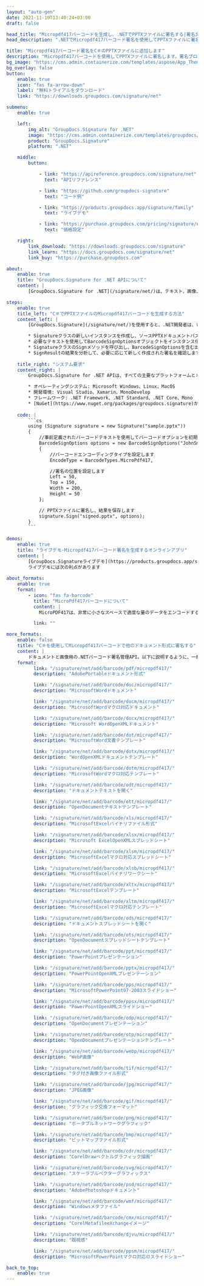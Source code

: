 ```yaml
---
layout: "auto-gen"
date: 2021-11-10T13:40:24+03:00
draft: false

head_title: "Micropdf417バーコードを生成し、.NETでPPTXファイルに署名する|署名文書"
head_description: ".NETでMicropdf417バーコード署名を使用してPPTXファイルに署名する-人気のあるビジネスドキュメントや画像ファイル形式にバーコードを追加します."

title: "Micropdf417バーコード署名をC＃のPPTXファイルに追加します"
description: "Micropdf417バーコードを使用してPPTXファイルに署名します。署名プロパティを操作し、ニーズに合ったドキュメント内で高度な署名オプションを設定します."
bg_image: "https://cms.admin.containerize.com/templates/aspose/App_Themes/V3/images/bg/header1.png"
bg_overlay: false
button:
    enable: true
    icon: "fas fa-arrow-down"
    label: "無料トライアルをダウンロード"
    link: "https://downloads.groupdocs.com/signature/net"

submenu:
    enable: true

    left:
        img_alt: "GroupDocs.Signature for .NET"
        image: "https://cms.admin.containerize.com/templates/groupdocs/images/product-logos/90x90-noborder/groupdocs-signature-net.png"
        product: "GroupDocs.Signature"
        platform: ".NET"

    middle:
        button:

            - link: "https://apireference.groupdocs.com/signature/net"
              text: "APIリファレンス"

            - link: "https://github.com/groupdocs-signature"
              text: "コード例"

            - link: "https://products.groupdocs.app/signature/family"
              text: "ライブデモ"

            - link: "https://purchase.groupdocs.com/pricing/signature/net"
              text: "価格設定"

    right:
        link_download: "https://downloads.groupdocs.com/signature"
        link_learn: "https://docs.groupdocs.com/signature/net"
        link_buy: "https://purchase.groupdocs.com"

about:
    enable: true
    title: "GroupDocs.Signature for .NET APIについて"
    content: |
        [GroupDocs.Signature for .NET](/signature/net/)は、テキスト、画像、バーコード、スタンプ、フォームフィールド、QRコード、メタデータなどのさまざまな署名タイプを使用してデジタルドキュメントに電子署名するネイティブ.NETAPIです。ユーザーは、PDF、Microsoft Word、Excelワークシート、PowerPointプレゼンテーション、Adobe Photoshop、メタファイル、および画像ファイル形式内のデジタル署名を追加、編集、検証、削除、および検索でき、必要に応じて署名プロパティをカスタマイズするための追加サポートがあります。

steps:
    enable: true
    title_left: "C＃でPPTXファイルのMicropdf417バーコードを生成する方法"
    content_left: |
        [GroupDocs.Signature](/signature/net/)を使用すると、.NET開発者は、いくつかの簡単な手順を実行することで、アプリケーション内のPPTXファイルにMicropdf417バーコードを簡単に追加できます。

        * Signatureクラスの新しいインスタンスを作成し、ソースPPTXドキュメントパスをコンストラクターパラメーターとして渡します。
        * 必要なテキストを使用してBarcodeSignOptionsオブジェクトをインスタンス化し、EncodeTypeプロパティをMicroPdf417に設定します。
        * SignatureクラスのSignメソッドを呼び出し、BarcodeSignOptionsを含む出力PPTXファイル名を渡します。
        * SignResultの結果を分析して、必要に応じて新しく作成された署名を確認します。
        
    title_right: "システム要求"
    content_right: |
        GroupDocs.Signature for .NET APIは、すべての主要なプラットフォームとオペレーティングシステムでサポートされています。以下のコードを実行する前に、システムに次の前提条件がインストールされていることを確認してください。

        * オペレーティングシステム: Microsoft Windows、Linux、MacOS
        * 開発環境: Visual Studio、Xamarin、MonoDevelop
        * フレームワーク: .NET Framework、.NET Standard、.NET Core、Mono
        * [NuGet](https://www.nuget.org/packages/groupdocs.signature)からGroupDocs.Signaturefor.NETの最新バージョンをダウンロードします
        
    code: |
        ```cs
        using (Signature signature = new Signature("sample.pptx"))
        {
            //事前定義されたバーコードテキストを使用してバーコードオプションを初期化します
            BarcodeSignOptions options = new BarcodeSignOptions("JohnSmith")
            {
                //バーコードエンコーディングタイプを設定します
                EncodeType = BarcodeTypes.MicroPdf417,

                //署名の位置を設定します
                Left = 50,
                Top = 150,
                Width = 200,
                Height = 50
            };

            // PPTXファイルに署名し、結果を保存します 
            signature.Sign("signed.pptx", options);
        }
        ```
        
demos:
    enable: true
    title: "ライブデモ-Micropdf417バーコード署名を生成するオンラインアプリ"
    content: |
        [GroupDocs.Signatureライブデモ](https://products.groupdocs.app/signature/family)サイトにアクセスして、Micropdf417バーコードをPPTXファイルに今すぐ追加してください。  
        ライブデモには次の利点があります
        
about_formats:
    enable: true
    format:
        - icon: "fas fa-barcode"
          title: "MicroPdf417バーコードについて"
          content: |
            MicroPDF417は、非常に小さなスペースで適度な量のデータをエンコードするように設計された、2次元の可変長スタックシンボルです。 PDF417に基づいており、その機能のいくつかを共有しています。

          link: ""

more_formats:
    enable: false
    title: "C＃を使用してMicropdf417バーコードで他のドキュメント形式に署名する"
    content: |
        ドキュメントと画像用の.NETバーコード署名管理API。以下に説明するように、一般的なファイル形式のいくつかにバーコード署名を追加します。
    format: 
          link: "/signature/net/add/barcode/pdf/micropdf417/"
          description: "AdobePortableドキュメント形式"

          link: "/signature/net/add/barcode/doc/micropdf417/"
          description: "MicrosoftWordドキュメント"

          link: "/signature/net/add/barcode/docm/micropdf417/"
          description: "MicrosoftWordマクロ対応ドキュメント"

          link: "/signature/net/add/barcode/docx/micropdf417/"
          description: "Microsoft WordOpenXMLドキュメント"

          link: "/signature/net/add/barcode/dot/micropdf417/"
          description: "MicrosoftWord文書テンプレート"

          link: "/signature/net/add/barcode/dotx/micropdf417/"
          description: "WordOpenXMLドキュメントテンプレート"

          link: "/signature/net/add/barcode/dotm/micropdf417/"
          description: "MicrosoftWordマクロ対応テンプレート"       

          link: "/signature/net/add/barcode/odt/micropdf417/"
          description: "ドキュメントテキストを開く"

          link: "/signature/net/add/barcode/ott/micropdf417/"
          description: "OpenDocumentテキストテンプレート"

          link: "/signature/net/add/barcode/xls/micropdf417/"
          description: "MicrosoftExcelバイナリファイル形式"

          link: "/signature/net/add/barcode/xlsx/micropdf417/"
          description: "Microsoft ExcelOpenXMLスプレッドシート"

          link: "/signature/net/add/barcode/xlsm/micropdf417/"
          description: "MicrosoftExcelマクロ対応スプレッドシート"

          link: "/signature/net/add/barcode/xlsb/micropdf417/"
          description: "MicrosoftExcelバイナリワークシート"

          link: "/signature/net/add/barcode/xltx/micropdf417/"
          description: "MicrosoftExcelテンプレート"

          link: "/signature/net/add/barcode/xltm/micropdf417/"
          description: "MicrosoftExcelマクロ対応テンプレート"

          link: "/signature/net/add/barcode/ods/micropdf417/"
          description: "ドキュメントスプレッドシートを開く"

          link: "/signature/net/add/barcode/ots/micropdf417/"
          description: "OpenDocumentスプレッドシートテンプレート"

          link: "/signature/net/add/barcode/ppt/micropdf417/"
          description: "PowerPointプレゼンテーション"

          link: "/signature/net/add/barcode/pptx/micropdf417/"
          description: "PowerPointOpenXMLプレゼンテーション"

          link: "/signature/net/add/barcode/pps/micropdf417/"
          description: "MicrosoftPowerPoint97-2003スライドショー"

          link: "/signature/net/add/barcode/ppsx/micropdf417/"
          description: "PowerPointOpenXMLスライドショー"                              

          link: "/signature/net/add/barcode/odp/micropdf417/"
          description: "OpenDocumentプレゼンテーション"

          link: "/signature/net/add/barcode/otp/micropdf417/"
          description: "OpenDocumentプレゼンテーションテンプレート"

          link: "/signature/net/add/barcode/webp/micropdf417/"
          description: "WebP画像"

          link: "/signature/net/add/barcode/tif/micropdf417/"
          description: "タグ付き画像ファイル形式"

          link: "/signature/net/add/barcode/jpg/micropdf417/"
          description: "JPEG画像"

          link: "/signature/net/add/barcode/gif/micropdf417/"
          description: "グラフィック交換フォーマット"

          link: "/signature/net/add/barcode/png/micropdf417/"
          description: "ポータブルネットワークグラフィック"

          link: "/signature/net/add/barcode/bmp/micropdf417/"
          description: "ビットマップファイル形式"

          link: "/signature/net/add/barcode/cdr/micropdf417/"
          description: "CorelDrawベクトルグラフィック描画"

          link: "/signature/net/add/barcode/svg/micropdf417/"
          description: "スケーラブルベクターグラフィックス"

          link: "/signature/net/add/barcode/psd/micropdf417/"
          description: "AdobePhotoshopドキュメント"

          link: "/signature/net/add/barcode/wmf/micropdf417/"
          description: "Windowsメタファイル"        

          link: "/signature/net/add/barcode/cmx/micropdf417/"
          description: "CorelMetafileeXchangeイメージ"

          link: "/signature/net/add/barcode/djvu/micropdf417/"
          description: "既視感"

          link: "/signature/net/add/barcode/ppsm/micropdf417/"
          description: "MicrosoftPowerPointマクロ対応のスライドショー"

back_to_top:
    enable: true
---
```

